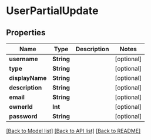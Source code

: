 # UserPartialUpdate

## Properties
Name | Type | Description | Notes
------------ | ------------- | ------------- | -------------
**username** | **String** |  | [optional] 
**type** | **String** |  | [optional] 
**displayName** | **String** |  | [optional] 
**description** | **String** |  | [optional] 
**email** | **String** |  | [optional] 
**ownerId** | **Int** |  | [optional] 
**password** | **String** |  | [optional] 

[[Back to Model list]](../README.md#documentation-for-models) [[Back to API list]](../README.md#documentation-for-api-endpoints) [[Back to README]](../README.md)


